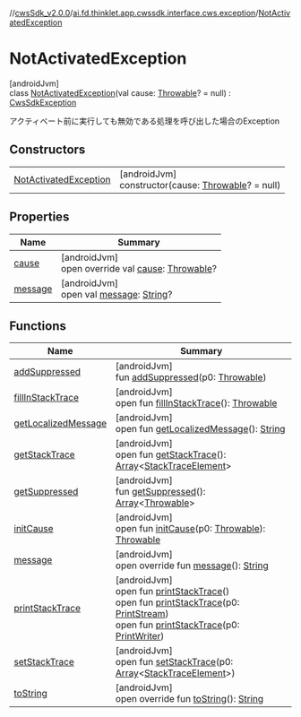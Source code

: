 //[cwsSdk_v2.0.0](../../../index.md)/[ai.fd.thinklet.app.cwssdk.interface.cws.exception](../index.md)/[NotActivatedException](index.md)

# NotActivatedException

[androidJvm]\
class [NotActivatedException](index.md)(val cause: [Throwable](https://kotlinlang.org/api/latest/jvm/stdlib/kotlin/-throwable/index.html)? = null) : [CwsSdkException](../-cws-sdk-exception/index.md)

アクティベート前に実行しても無効である処理を呼び出した場合のException

## Constructors

| | |
|---|---|
| [NotActivatedException](-not-activated-exception.md) | [androidJvm]<br>constructor(cause: [Throwable](https://kotlinlang.org/api/latest/jvm/stdlib/kotlin/-throwable/index.html)? = null) |

## Properties

| Name | Summary |
|---|---|
| [cause](../-cws-sdk-exception/cause.md) | [androidJvm]<br>open override val [cause](../-cws-sdk-exception/cause.md): [Throwable](https://kotlinlang.org/api/latest/jvm/stdlib/kotlin/-throwable/index.html)? |
| [message](../-cws-request-info-get-failed-exception/index.md#1824300659%2FProperties%2F266414480) | [androidJvm]<br>open val [message](../-cws-request-info-get-failed-exception/index.md#1824300659%2FProperties%2F266414480): [String](https://kotlinlang.org/api/latest/jvm/stdlib/kotlin/-string/index.html)? |

## Functions

| Name | Summary |
|---|---|
| [addSuppressed](../-cws-request-info-get-failed-exception/index.md#282858770%2FFunctions%2F266414480) | [androidJvm]<br>fun [addSuppressed](../-cws-request-info-get-failed-exception/index.md#282858770%2FFunctions%2F266414480)(p0: [Throwable](https://kotlinlang.org/api/latest/jvm/stdlib/kotlin/-throwable/index.html)) |
| [fillInStackTrace](../-cws-request-info-get-failed-exception/index.md#-1102069925%2FFunctions%2F266414480) | [androidJvm]<br>open fun [fillInStackTrace](../-cws-request-info-get-failed-exception/index.md#-1102069925%2FFunctions%2F266414480)(): [Throwable](https://kotlinlang.org/api/latest/jvm/stdlib/kotlin/-throwable/index.html) |
| [getLocalizedMessage](../-cws-request-info-get-failed-exception/index.md#1043865560%2FFunctions%2F266414480) | [androidJvm]<br>open fun [getLocalizedMessage](../-cws-request-info-get-failed-exception/index.md#1043865560%2FFunctions%2F266414480)(): [String](https://kotlinlang.org/api/latest/jvm/stdlib/kotlin/-string/index.html) |
| [getStackTrace](../-cws-request-info-get-failed-exception/index.md#2050903719%2FFunctions%2F266414480) | [androidJvm]<br>open fun [getStackTrace](../-cws-request-info-get-failed-exception/index.md#2050903719%2FFunctions%2F266414480)(): [Array](https://kotlinlang.org/api/latest/jvm/stdlib/kotlin/-array/index.html)&lt;[StackTraceElement](https://developer.android.com/reference/kotlin/java/lang/StackTraceElement.html)&gt; |
| [getSuppressed](../-cws-request-info-get-failed-exception/index.md#672492560%2FFunctions%2F266414480) | [androidJvm]<br>fun [getSuppressed](../-cws-request-info-get-failed-exception/index.md#672492560%2FFunctions%2F266414480)(): [Array](https://kotlinlang.org/api/latest/jvm/stdlib/kotlin/-array/index.html)&lt;[Throwable](https://kotlinlang.org/api/latest/jvm/stdlib/kotlin/-throwable/index.html)&gt; |
| [initCause](../-cws-request-info-get-failed-exception/index.md#-418225042%2FFunctions%2F266414480) | [androidJvm]<br>open fun [initCause](../-cws-request-info-get-failed-exception/index.md#-418225042%2FFunctions%2F266414480)(p0: [Throwable](https://kotlinlang.org/api/latest/jvm/stdlib/kotlin/-throwable/index.html)): [Throwable](https://kotlinlang.org/api/latest/jvm/stdlib/kotlin/-throwable/index.html) |
| [message](message.md) | [androidJvm]<br>open override fun [message](message.md)(): [String](https://kotlinlang.org/api/latest/jvm/stdlib/kotlin/-string/index.html) |
| [printStackTrace](../-cws-request-info-get-failed-exception/index.md#-1769529168%2FFunctions%2F266414480) | [androidJvm]<br>open fun [printStackTrace](../-cws-request-info-get-failed-exception/index.md#-1769529168%2FFunctions%2F266414480)()<br>open fun [printStackTrace](../-cws-request-info-get-failed-exception/index.md#1841853697%2FFunctions%2F266414480)(p0: [PrintStream](https://developer.android.com/reference/kotlin/java/io/PrintStream.html))<br>open fun [printStackTrace](../-cws-request-info-get-failed-exception/index.md#1175535278%2FFunctions%2F266414480)(p0: [PrintWriter](https://developer.android.com/reference/kotlin/java/io/PrintWriter.html)) |
| [setStackTrace](../-cws-request-info-get-failed-exception/index.md#2135801318%2FFunctions%2F266414480) | [androidJvm]<br>open fun [setStackTrace](../-cws-request-info-get-failed-exception/index.md#2135801318%2FFunctions%2F266414480)(p0: [Array](https://kotlinlang.org/api/latest/jvm/stdlib/kotlin/-array/index.html)&lt;[StackTraceElement](https://developer.android.com/reference/kotlin/java/lang/StackTraceElement.html)&gt;) |
| [toString](../-cws-sdk-exception/to-string.md) | [androidJvm]<br>open override fun [toString](../-cws-sdk-exception/to-string.md)(): [String](https://kotlinlang.org/api/latest/jvm/stdlib/kotlin/-string/index.html) |
